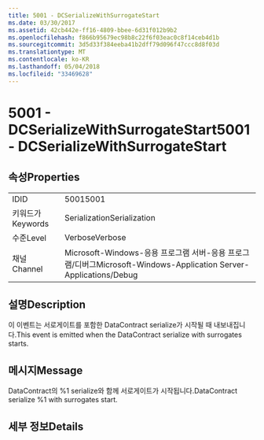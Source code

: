 ```yaml
---
title: 5001 - DCSerializeWithSurrogateStart
ms.date: 03/30/2017
ms.assetid: 42cb442e-ff16-4809-bbee-6d31f012b9b2
ms.openlocfilehash: f866b95679ec98b8c22f6f03eac0c8f14ceb4d1b
ms.sourcegitcommit: 3d5d33f384eeba41b2dff79d096f47ccc8d8f03d
ms.translationtype: MT
ms.contentlocale: ko-KR
ms.lasthandoff: 05/04/2018
ms.locfileid: "33469628"
---
```

# <a name="5001---dcserializewithsurrogatestart"></a><span data-ttu-id="c30c4-102">5001 - DCSerializeWithSurrogateStart</span><span class="sxs-lookup"><span data-stu-id="c30c4-102">5001 - DCSerializeWithSurrogateStart</span></span>
## <a name="properties"></a><span data-ttu-id="c30c4-103">속성</span><span class="sxs-lookup"><span data-stu-id="c30c4-103">Properties</span></span>  
  
|||  
|-|-|  
|<span data-ttu-id="c30c4-104">ID</span><span class="sxs-lookup"><span data-stu-id="c30c4-104">ID</span></span>|<span data-ttu-id="c30c4-105">5001</span><span class="sxs-lookup"><span data-stu-id="c30c4-105">5001</span></span>|  
|<span data-ttu-id="c30c4-106">키워드가</span><span class="sxs-lookup"><span data-stu-id="c30c4-106">Keywords</span></span>|<span data-ttu-id="c30c4-107">Serialization</span><span class="sxs-lookup"><span data-stu-id="c30c4-107">Serialization</span></span>|  
|<span data-ttu-id="c30c4-108">수준</span><span class="sxs-lookup"><span data-stu-id="c30c4-108">Level</span></span>|<span data-ttu-id="c30c4-109">Verbose</span><span class="sxs-lookup"><span data-stu-id="c30c4-109">Verbose</span></span>|  
|<span data-ttu-id="c30c4-110">채널</span><span class="sxs-lookup"><span data-stu-id="c30c4-110">Channel</span></span>|<span data-ttu-id="c30c4-111">Microsoft-Windows-응용 프로그램 서버-응용 프로그램/디버그</span><span class="sxs-lookup"><span data-stu-id="c30c4-111">Microsoft-Windows-Application Server-Applications/Debug</span></span>|  
  
## <a name="description"></a><span data-ttu-id="c30c4-112">설명</span><span class="sxs-lookup"><span data-stu-id="c30c4-112">Description</span></span>  
 <span data-ttu-id="c30c4-113">이 이벤트는 서로게이트를 포함한 DataContract serialize가 시작될 때 내보내집니다.</span><span class="sxs-lookup"><span data-stu-id="c30c4-113">This event is emitted when the DataContract serialize with surrogates starts.</span></span>  
  
## <a name="message"></a><span data-ttu-id="c30c4-114">메시지</span><span class="sxs-lookup"><span data-stu-id="c30c4-114">Message</span></span>  
 <span data-ttu-id="c30c4-115">DataContract의 %1 serialize와 함께 서로게이트가 시작됩니다.</span><span class="sxs-lookup"><span data-stu-id="c30c4-115">DataContract serialize %1 with surrogates start.</span></span>  
  
## <a name="details"></a><span data-ttu-id="c30c4-116">세부 정보</span><span class="sxs-lookup"><span data-stu-id="c30c4-116">Details</span></span>
